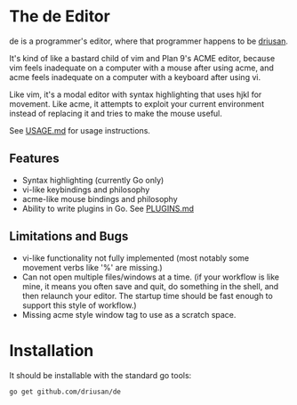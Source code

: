 # The de Editor

de is a programmer's editor, where that programmer happens to be [driusan](https://github.com/driusan/).

It's kind of like a bastard child of vim and Plan 9's ACME editor, because vim feels inadequate on a 
computer with a mouse after using acme, and acme feels inadequate on a computer with a keyboard after 
using vi.

Like vim, it's a modal editor with syntax highlighting that uses hjkl for movement.
Like acme, it attempts to exploit your current environment instead of replacing it and tries to
make the mouse useful.

See [USAGE.md](USAGE.md) for usage instructions.

## Features

* Syntax highlighting (currently Go only)
* vi-like keybindings and philosophy
* acme-like mouse bindings and philosophy
* Ability to write plugins in Go. See [PLUGINS.md](PLUGINS.md)

## Limitations and Bugs

* vi-like functionality not fully implemented (most notably some movement verbs like '%' are missing.)
* Can not open multiple files/windows at a time. (if your workflow is like mine, it means you often
  save and quit, do something in the shell, and then relaunch your editor. The startup time should
  be fast enough to support this style of workflow.)
* Missing acme style window tag to use as a scratch space.

# Installation

It should be installable with the standard go tools:

```
go get github.com/driusan/de
```


